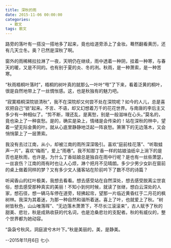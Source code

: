 ```yaml
---
title: 深秋的雨
date: 2015-11-06 00:00:00
categories:
  - 散文
tags: 散文
---
```


路旁的落叶有一搭没一搭地多了起来，竟也给道旁添上了金妆。蓦然翻看黄历，还有几天立冬。奥？已然是深秋了啊。
 
窗外的雨稀稀拉拉淋了一夜，天明仍在继续，雨中透着一种阴，挂着一种寒，与春天的暖，又是不同的。也有别于夏的炎、冬的冽。秋雨，是一种萧索，是一种苦寒。

“秋雨梧桐叶落时”，梧桐的树叶真的就那么一叶叶“甩”了下来，看着泛黄的桐叶，很是自然地带上了一丝惆怅感。这，也是秋独有的魅力吧。
 
“寂寞梧桐深院锁清秋”，我不在深院却又何尝不处在深院呢？如今的人儿，总是喜欢把自己“锁”起来。不言、不语，却又幻想着万千的花花世界。与南唐的李后主又多少有一种相似了。“剪不断，理还乱，是离愁，别是一般滋味在心头。”莫名的，竟也染上了一种哀愁。是的，确实是染上，情绪是会传染的！站在深秋的林中，望着一望无际金黄的叶。就从心底里静静地泛起一阵哀愁。箫箫下的无边落木，又会悄悄蒙上了一层萧索。

<!-- more -->

我没有去过江南，从小，却被江南的雨所深深吸引。喜欢“庭前桂花落”、“听取蛙声一片”，喜欢“梅雨”，爱上“雨巷”。我不知那丁香一样的姑娘油纸伞上淌下的是否也是秋雨，也许是。为什么丁香姑娘总是独自在雨中行呢？是也有一丝些萧瑟，一丝哀伤？江南的雨有时也让人心烦，淋个把月不见晴朗。多少少男少女趴在窗前的桌上做着同样的梦？又有多少文人骚客站在阶前吟下了数不尽的诗篇？

听闻香山的红叶极美，我想去看看。想去感受站在自然深处，想去感受脱离尘世哀俗，想去感受那种真实的美丽！不知小到何时候，就读了张继，想白云深处的人家，想石径，想一辆马车停在道旁，轻拂起帘，望那一片临近黄昏红于二月花的枫树林。我深为其着迷，为那一种自然和谐所着迷。喜上了叶，也就爱上了秋。“树树皆秋色，山山唯落晖”、“无边落木萧萧下，不尽长江滚滚来”，古人赋予了秋的甜美、悲壮，秋是成熟收获的代名词，也是沧桑悲壮的支配者。秋的有威仪的，整个世界都为她动容。

“袅袅兮秋风，洞庭波兮木叶下。”秋是美丽的，美，是静美。

--2015年11月6日 七小